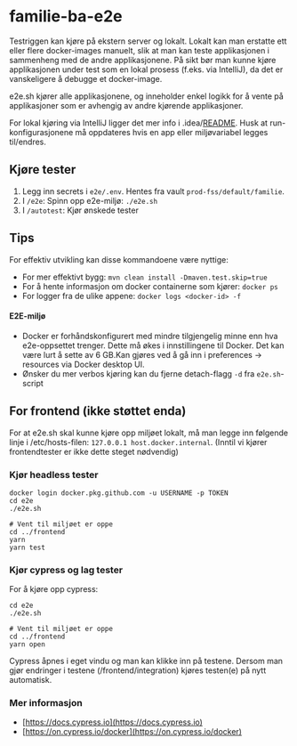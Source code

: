 # familie-ba-e2e

Testriggen kan kjøre på ekstern server og lokalt. Lokalt kan man erstatte ett eller flere docker-images manuelt, slik at man kan teste applikasjonen i sammenheng med de andre applikasjonene. På sikt bør man kunne kjøre applikasjonen under test som en lokal prosess (f.eks. via IntelliJ), da det er vanskeligere å debugge et docker-image.

e2e.sh kjører alle applikasjonene, og inneholder enkel logikk for å vente på applikasjoner som er avhengig av andre kjørende applikasjoner. 

For lokal kjøring via IntelliJ ligger det mer info i .idea/[README](.idea/README.md). Husk at run-konfigurasjonene må oppdateres hvis en app eller miljøvariabel legges til/endres.

## Kjøre tester
1. Legg inn secrets i `e2e/.env`. Hentes fra vault `prod-fss/default/familie`.
2. I `/e2e`: Spinn opp e2e-miljø: `./e2e.sh`
3. I `/autotest`: Kjør ønskede tester

## Tips

For effektiv utvikling kan disse kommandoene være nyttige:

- For mer effektivt bygg: `mvn clean install -Dmaven.test.skip=true`
- For å hente informasjon om docker containerne som kjører: `docker ps`
- For logger fra de ulike appene: `docker logs <docker-id> -f`

#### E2E-miljø
- Docker er forhåndskonfigurert med mindre tilgjengelig minne enn hva e2e-oppsettet trenger. Dette må økes i innstillingene til Docker. Det kan være lurt å sette av 6 GB.Kan gjøres ved å gå inn i preferences -> resources via Docker desktop UI.
- Ønsker du mer verbos kjøring kan du fjerne detach-flagg `-d` fra `e2e.sh`-script


## For frontend (ikke støttet enda)

For at e2e.sh skal kunne kjøre opp miljøet lokalt, må man legge inn følgende linje i /etc/hosts-filen: `127.0.0.1 host.docker.internal`. (Inntil vi kjører frontendtester er ikke dette steget nødvendig)

### Kjør headless tester

```shell
docker login docker.pkg.github.com -u USERNAME -p TOKEN
cd e2e
./e2e.sh

# Vent til miljøet er oppe
cd ../frontend
yarn
yarn test
```

### Kjør cypress og lag tester

For å kjøre opp cypress:

```shell
cd e2e
./e2e.sh

# Vent til miljøet er oppe
cd ../frontend
yarn open
```

Cypress åpnes i eget vindu og man kan klikke inn på testene. Dersom man gjør endringer i testene (/frontend/integration) kjøres testen(e) på nytt automatisk.

### Mer informasjon

- [https://docs.cypress.io](https://docs.cypress.io)
- [https://on.cypress.io/docker](https://on.cypress.io/docker)

